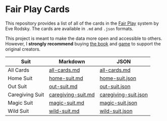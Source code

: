 # Fair Play Cards

This repository provides a list of all of the cards in the [Fair Play](https://www.fairplaylife.com) system by Eve Rodsky. The cards are available in `.md` and `.json` formats.

This project is meant to make the data more open and accessible to others. However, I **strongly recommend** buying [the book](https://www.penguinrandomhouse.com/books/605905/fair-play-by-eve-rodsky/9780525541943/) and [game](https://www.penguinrandomhouse.com/books/647409/the-fair-play-deck-by-eve-rodsky/9780593231661/) to support the original creators.

| Suit            | Markdown                                   | JSON                                                |
| --------------- | ------------------------------------------ | --------------------------------------------------- |
| All Cards       | [all-cards.md](./all-cards.md)             | [all-cards.md](./json/all-cards.json)               |
| Home Suit       | [home-suit.md](./home-suit.md)             | [home-suit.json](./json/home-suit.json)             |
| Out Suit        | [out-suit.md](./out-suit.md)               | [out-suit.json](./json/out-suit.json)               |
| Caregiving Suit | [caregiving-suit.md](./caregiving-suit.md) | [caregiving-suit.json](./json/caregiving-suit.json) |
| Magic Suit      | [magic-suit.md](./magic-suit.md)           | [magic-suit.json](./json/magic-suit.json)           |
| Wild Suit       | [wild-suit.md](./wild-suit.md)             | [wild-suit.json](./json/wild-suit.json)             |
